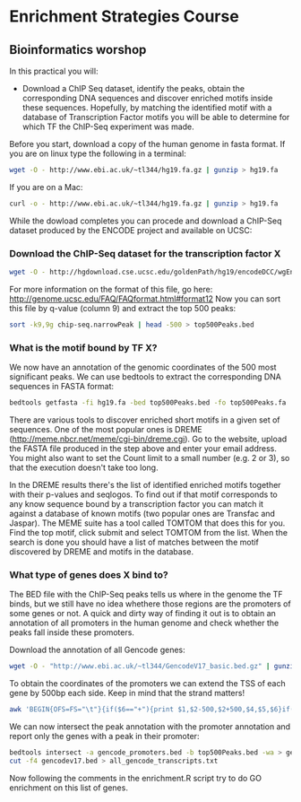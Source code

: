 Enrichment Strategies Course
============================
Bioinformatics worshop
----------------------------

In this practical you will:
- Download a ChIP Seq dataset, identify the peaks, obtain the corresponding DNA sequences and discover enriched motifs inside these sequences. Hopefully, by matching the identified motif with a database of Transcription Factor motifs you will be able to determine for which TF the ChIP-Seq experiment was made.

Before you start, download a copy of the human genome in fasta format.
If you are on linux type the following in a terminal:
```bash
wget -O - http://www.ebi.ac.uk/~tl344/hg19.fa.gz | gunzip > hg19.fa
```
If you are on a Mac:
```bash
curl -o - http://www.ebi.ac.uk/~tl344/hg19.fa.gz | gunzip > hg19.fa
```

While the dowload completes you can procede and download a ChIP-Seq dataset produced by the ENCODE project and available on UCSC:

### Download the ChIP-Seq dataset for the transcription factor X
```bash
wget -O - http://hgdownload.cse.ucsc.edu/goldenPath/hg19/encodeDCC/wgEncodeSydhTfbs/wgEncodeSydhTfbsK562CmycStdPk.narrowPeak.gz | gunzip > chip-seq.narrowPeak
```

For more information on the format of this file, go here: http://genome.ucsc.edu/FAQ/FAQformat.html#format12
Now you can sort this file by q-value (column 9) and extract the top 500 peaks:

```bash
sort -k9,9g chip-seq.narrowPeak | head -500 > top500Peaks.bed
```

### What is the motif bound by TF X?
We now have an annotation of the genomic coordinates of the 500 most significant peaks. We can use bedtools to extract the corresponding DNA sequences in FASTA format:

```bash
bedtools getfasta -fi hg19.fa -bed top500Peaks.bed -fo top500Peaks.fa
```

There are various tools to discover enriched short motifs in a given set of sequences. One of the most popular ones is DREME (http://meme.nbcr.net/meme/cgi-bin/dreme.cgi). Go to the website, upload the FASTA file produced in the step above and enter your email address. You might also want to set the Count limit to a small number (e.g. 2 or 3), so that the execution doesn't take too long.

In the DREME results there's the list of identified enriched motifs together with their p-values and seqlogos. To find out if that motif corresponds to any know sequence bound by a transcription factor you can match it against a database of known motifs (two popular ones are Transfac and Jaspar). The MEME suite has a tool called TOMTOM that does this for you. Find the top motif, click submit and select TOMTOM from the list. When the search is done you should have a list of matches between the motif discovered by DREME and motifs in the database.

 
### What type of genes does X bind to?

The BED file with the ChIP-Seq peaks tells us where in the genome the TF binds, but we still have no idea whethere those regions are the promoters of some genes or not.
A quick and dirty way of finding it out is to obtain an annotation of all promoters in the human genome and check whether the peaks fall inside these promoters.

Download the annotation of all Gencode genes:

```bash
wget -O - "http://www.ebi.ac.uk/~tl344/GencodeV17_basic.bed.gz" | gunzip > gencodev17.bed
```

To obtain the coordinates of the promoters we can extend the TSS of each gene by 500bp each side. Keep in mind that the strand matters!

```bash
awk 'BEGIN{OFS=FS="\t"}{if($6=="+"){print $1,$2-500,$2+500,$4,$5,$6}if($6=="-"){print $1,$3-500,$3+500,$4,$5,$6}}' gencodev17.bed > gencode_promoters.bed
```

We can now intersect the peak annotation with the promoter annotation and report only the genes with a peak in their promoter:
```bash
bedtools intersect -a gencode_promoters.bed -b top500Peaks.bed -wa > genes_with_peaks.bed
cut -f4 gencodev17.bed > all_gencode_transcripts.txt
```

Now following the comments in the enrichment.R script try to do GO enrichment on this list of genes.






















